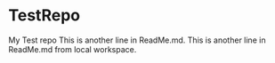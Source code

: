 # TestRepo
My Test repo
This is another line in ReadMe.md.
This is another line in ReadMe.md from local workspace.
